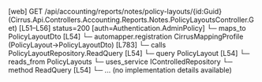 [web] GET /api/accounting/reports/notes/policy-layouts/{id:Guid}  (Cirrus.Api.Controllers.Accounting.Reports.Notes.PolicyLayoutsController.Get)  [L51–L56] status=200 [auth=Authentication.AdminPolicy]
  └─ maps_to PolicyLayoutDto [L54]
    └─ automapper.registration CirrusMappingProfile (PolicyLayout->PolicyLayoutDto) [L783]
  └─ calls PolicyLayoutRepository.ReadQuery [L54]
  └─ query PolicyLayout [L54]
    └─ reads_from PolicyLayouts
  └─ uses_service IControlledRepository<PolicyLayout>
    └─ method ReadQuery [L54]
      └─ ... (no implementation details available)

